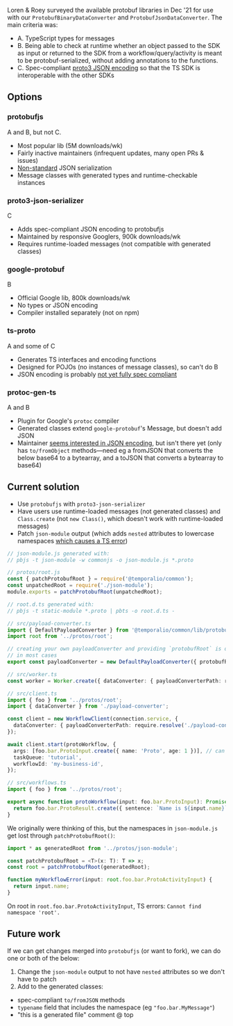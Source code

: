 Loren & Roey surveyed the available protobuf libraries in Dec '21 for use with our `ProtobufBinaryDataConverter` and `ProtobufJsonDataConverter`. The main criteria was:

- A. TypeScript types for messages
- B. Being able to check at runtime whether an object passed to the SDK as input or returned to the SDK from a workflow/query/activity is meant to be protobuf-serialized, without adding annotations to the functions.
- C. Spec-compliant [proto3 JSON encoding](https://developers.google.com/protocol-buffers/docs/proto3#json) so that the TS SDK is interoperable with the other SDKs

## Options

### protobufjs

A and B, but not C.

- Most popular lib (5M downloads/wk)
- Fairly inactive maintainers (infrequent updates, many open PRs & issues)
- [Non-standard](https://github.com/protobufjs/protobuf.js/issues/1304) JSON serialization
- Message classes with generated types and runtime-checkable instances

### proto3-json-serializer

C

- Adds spec-compliant JSON encoding to protobufjs
- Maintained by responsive Googlers, 900k downloads/wk
- Requires runtime-loaded messages (not compatible with generated classes)

### google-protobuf

B

- Official Google lib, 800k downloads/wk
- No types or JSON encoding
- Compiler installed separately (not on npm)

### ts-proto

A and some of C

- Generates TS interfaces and encoding functions
- Designed for POJOs (no instances of message classes), so can't do B
- JSON encoding is probably [not yet fully spec compliant](https://github.com/stephenh/ts-proto/pull/448#issuecomment-998166664)

### protoc-gen-ts

A and B

- Plugin for Google's `protoc` compiler
- Generated classes extend `google-protobuf`'s Message, but doesn't add JSON
- Maintainer [seems interested in JSON encoding](https://github.com/protocolbuffers/protobuf/issues/4540#issuecomment-915609405), but isn't there yet (only has `to/fromObject` methods—need eg a fromJSON that converts the below base64 to a bytearray, and a toJSON that converts a bytearray to base64)

## Current solution

- Use `protobufjs` with `proto3-json-serializer`
- Have users use runtime-loaded messages (not generated classes) and `Class.create` (not `new Class()`, which doesn't work with runtime-loaded messages)
- Patch `json-module` output (which adds `nested` attributes to lowercase namespaces [which causes a TS error](https://github.com/protobufjs/protobuf.js/issues/1014))

```ts
// json-module.js generated with:
// pbjs -t json-module -w commonjs -o json-module.js *.proto

// protos/root.js
const { patchProtobufRoot } = require('@temporalio/common');
const unpatchedRoot = require('./json-module');
module.exports = patchProtobufRoot(unpatchedRoot);

// root.d.ts generated with:
// pbjs -t static-module *.proto | pbts -o root.d.ts -

// src/payload-converter.ts
import { DefaultPayloadConverter } from '@temporalio/common/lib/protobufs';
import root from '../protos/root';

// creating your own payloadConverter and providing `protobufRoot` is optional: the default Payload Converter will work 
// in most cases
export const payloadConverter = new DefaultPayloadConverter({ protobufRoot: root });

// src/worker.ts
const worker = Worker.create({ dataConverter: { payloadConverterPath: require.resolve('./payload-converter') }, ... });

// src/client.ts
import { foo } from '../protos/root';
import { dataConverter } from './payload-converter';

const client = new WorkflowClient(connection.service, {
  dataConverter: { payloadConverterPath: require.resolve('./payload-converter') }
});

await client.start(protoWorkflow, {
  args: [foo.bar.ProtoInput.create({ name: 'Proto', age: 1 })], // can't use `new foo.bar.ProtoInput()`
  taskQueue: 'tutorial',
  workflowId: 'my-business-id',
});

// src/workflows.ts
import { foo } from '../protos/root';

export async function protoWorkflow(input: foo.bar.ProtoInput): Promise<foo.bar.ProtoResult> {
  return foo.bar.ProtoResult.create({ sentence: `Name is ${input.name}` });
}
```

We originally were thinking of this, but the namespaces in `json-module.js` get lost through `patchProtobufRoot()`:

```ts
import * as generatedRoot from '../protos/json-module';

const patchProtobufRoot = <T>(x: T): T => x;
const root = patchProtobufRoot(generatedRoot);

function myWorkflowError(input: root.foo.bar.ProtoActivityInput) {
  return input.name;
}
```

On root in `root.foo.bar.ProtoActivityInput`, TS errors: `Cannot find namespace 'root'.`

## Future work

If we can get changes merged into `protobufjs` (or want to fork), we can do one or both of the below:

1. Change the `json-module` output to not have `nested` attributes so we don't have to patch
2. Add to the generated classes:

- spec-compliant `to/fromJSON` methods
- `typename` field that includes the namespace (eg `"foo.bar.MyMessage"`)
- "this is a generated file" comment @ top
